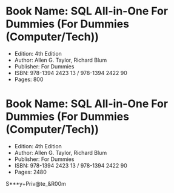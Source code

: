 # Book Name: **SQL All-in-One For Dummies (For Dummies (Computer/Tech))** 
* Edition: 4th Edition
* Author: Allen G. Taylor, Richard Blum
* Publisher: For Dummies
* ISBN: 978-1394 2423 13 / 978-1394 2422 90
* Pages: 800


# Book Name: **SQL All-in-One For Dummies (For Dummies (Computer/Tech))** 
* Edition: 4th Edition
* Author: Allen G. Taylor, Richard Blum
* Publisher: For Dummies
* ISBN: 978-1394 2423 13 / 978-1394 2422 90
* Pages: 2480

S***y+Priv@te_&R00m
